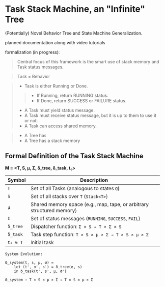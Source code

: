 # Task Stack Machine, an "Infinite" Tree
(Potentially) Novel Behavior Tree and State Machine Generalization.

planned documentation along with video tutorials

formalization (in progress):

> Central focus of this framework is the smart use of stack memory and Task status messages.

> Task = Behavior

> - Task is either Running or Done.
>> - If Running, return RUNNING status.
>> - If Done, return SUCCESS or FAILURE status.
> - A Task must yield status message.
> - A Task must receive status message, but it is up to them to use it or not.
> - A Task can access shared memory.

> - A Tree has 
> - A Tree has a stack memory


## Formal Definition of the Task Stack Machine

**M = <T, S, μ, Σ, δ_tree, δ_task, t₀>**

| Symbol     | Description                                                                  |
|------------|------------------------------------------------------------------------------|
| `T`        | Set of all Tasks (analogous to states `Q`)                                   |
| `S`        | Set of all stacks over `T` (`Stack<T>`)                                      |
| `μ`        | Shared memory space (e.g., map, tape, or arbitrary structured memory)        |
| `Σ`        | Set of status messages (`RUNNING`, `SUCCESS`, `FAIL`)                        |
| `δ_tree`   | Dispatcher function: `Σ × S → T × Σ × S`                                     |
| `δ_task`   | Task step function: `T × S × μ × Σ → T × S × μ × Σ`                          |
| `t₀ ∈ T`   | Initial task                                                                 |

```
System Evolution:

δ_system(t, s, μ, σ) = 
    let (t', σ', s') = δ_tree(σ, s) 
    in δ_task(t', s', μ, σ')

δ_system : T × S × μ × Σ → T × S × μ × Σ
```

